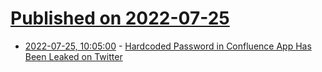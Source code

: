 # [Published on 2022-07-25](index.md)

* [2022-07-25, 10:05:00](https://soylentnews.org/article.pl?sid=22/07/24/1439232&from=rss) - [Hardcoded Password in Confluence App Has Been Leaked on Twitter](https://soylentnews.org/article.pl?sid=22/07/24/1439232&from=rss)

